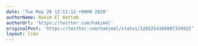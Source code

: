 ```yaml
---
date: 'Tue May 26 12:11:13 +0000 2020'
authorName: Hakim El Hattab
authorUrl: 'https://twitter.com/hakimel'
originalPost: 'https://twitter.com/hakimel/status/1265254160087334912'
layout: like
---
```

